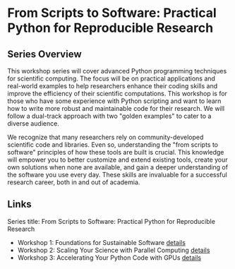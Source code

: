 # From Scripts to Software: Practical Python for Reproducible Research

## Series Overview

This workshop series will cover advanced Python programming techniques for scientific computing. The focus will be on practical applications and real-world examples to help researchers enhance their coding skills and improve the efficiency of their scientific computations. This workshop is for those who have some experience with Python scripting and want to learn how to write more robust and maintainable code for their research. We will follow a dual-track approach with two "golden examples" to cater to a diverse audience.

We recognize that many researchers rely on community-developed scientific code and libraries. Even so, understanding the "from scripts to software" principles of how these tools are built is crucial. This knowledge will empower you to better customize and extend existing tools, create your own solutions when none are available, and gain a deeper understanding of the software you use every day. These skills are invaluable for a successful research career, both in and out of academia.

## Links

Series title: From Scripts to Software: Practical Python for Reproducible Research

- Workshop 1: Foundations for Sustainable Software [details](workshop1.md) 
- Workshop 2: Scaling Your Science with Parallel Computing [details](workshop2.md)
- Workshop 3: Accelerating Your Python Code with GPUs [details](workshop3.md) 
